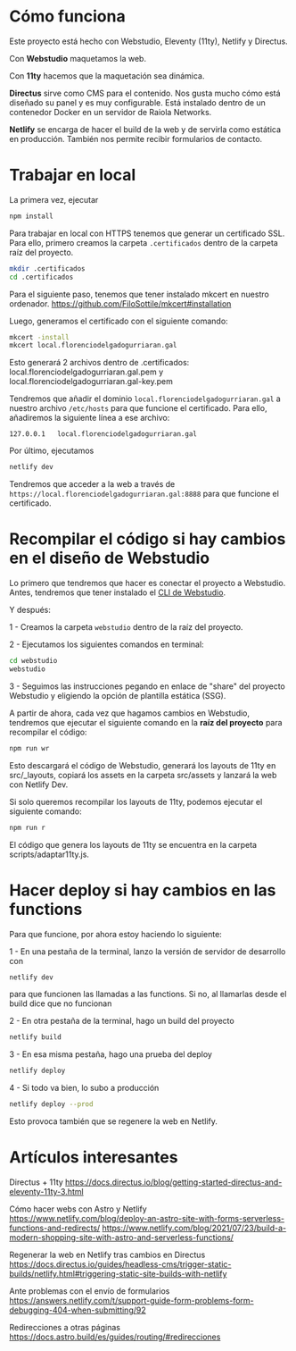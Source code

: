 # Cómo funciona

Este proyecto está hecho con Webstudio, Eleventy (11ty), Netlify y Directus.

Con **Webstudio** maquetamos la web.

Con **11ty** hacemos que la maquetación sea dinámica.

**Directus** sirve como CMS para el contenido. Nos gusta mucho cómo está diseñado su panel y es muy configurable. Está instalado dentro de un contenedor Docker en un servidor de Raiola Networks.

**Netlify** se encarga de hacer el build de la web y de servirla como estática en producción. También nos permite recibir formularios de contacto.

# Trabajar en local

La primera vez, ejecutar

```bash
npm install
```

Para trabajar en local con HTTPS tenemos que generar un certificado SSL. Para ello, primero creamos la carpeta `.certificados` dentro de la carpeta raíz del proyecto.

```bash
mkdir .certificados
cd .certificados
```

Para el siguiente paso, tenemos que tener instalado mkcert en nuestro ordenador.
https://github.com/FiloSottile/mkcert#installation

Luego, generamos el certificado con el siguiente comando:

```bash
mkcert -install
mkcert local.florenciodelgadogurriaran.gal
```

Esto generará 2 archivos dentro de .certificados: local.florenciodelgadogurriaran.gal.pem y local.florenciodelgadogurriaran.gal-key.pem

Tendremos que añadir el dominio `local.florenciodelgadogurriaran.gal` a nuestro archivo `/etc/hosts` para que funcione el certificado. Para ello, añadiremos la siguiente línea a ese archivo:

```
127.0.0.1   local.florenciodelgadogurriaran.gal
```

Por último, ejecutamos

```bash
netlify dev
```

Tendremos que acceder a la web a través de `https://local.florenciodelgadogurriaran.gal:8888` para que funcione el certificado.

# Recompilar el código si hay cambios en el diseño de Webstudio

Lo primero que tendremos que hacer es conectar el proyecto a Webstudio. Antes, tendremos que tener instalado el [CLI de Webstudio](https://docs.webstudio.is/university/self-hosting/cli).

Y después:

1 - Creamos la carpeta `webstudio` dentro de la raíz del proyecto.

2 - Ejecutamos los siguientes comandos en terminal:

```bash
cd webstudio
webstudio
```

3 - Seguimos las instrucciones pegando en enlace de "share" del proyecto Webstudio y eligiendo la opción de plantilla estática (SSG).

A partir de ahora, cada vez que hagamos cambios en Webstudio, tendremos que ejecutar el siguiente comando en la **raíz del proyecto** para recompilar el código:

```bash
npm run wr
```

Esto descargará el código de Webstudio, generará los layouts de 11ty en src/\_layouts, copiará los assets en la carpeta src/assets y lanzará la web con Netlify Dev.

Si solo queremos recompilar los layouts de 11ty, podemos ejecutar el siguiente comando:

```bash
npm run r
```

El código que genera los layouts de 11ty se encuentra en la carpeta scripts/adaptar11ty.js.

# Hacer deploy si hay cambios en las functions

Para que funcione, por ahora estoy haciendo lo siguiente:

1 - En una pestaña de la terminal, lanzo la versión de servidor de desarrollo con

```bash
netlify dev
```

para que funcionen las llamadas a las functions. Si no, al llamarlas desde el build dice que no funcionan

2 - En otra pestaña de la terminal, hago un build del proyecto

```bash
netlify build
```

3 - En esa misma pestaña, hago una prueba del deploy

```bash
netlify deploy
```

4 - Si todo va bien, lo subo a producción

```bash
netlify deploy --prod
```

Esto provoca también que se regenere la web en Netlify.

# Artículos interesantes

Directus + 11ty
https://docs.directus.io/blog/getting-started-directus-and-eleventy-11ty-3.html

Cómo hacer webs con Astro y Netlify  
https://www.netlify.com/blog/deploy-an-astro-site-with-forms-serverless-functions-and-redirects/
https://www.netlify.com/blog/2021/07/23/build-a-modern-shopping-site-with-astro-and-serverless-functions/

Regenerar la web en Netlify tras cambios en Directus  
https://docs.directus.io/guides/headless-cms/trigger-static-builds/netlify.html#triggering-static-site-builds-with-netlify

Ante problemas con el envío de formularios  
https://answers.netlify.com/t/support-guide-form-problems-form-debugging-404-when-submitting/92

Redirecciones a otras páginas  
https://docs.astro.build/es/guides/routing/#redirecciones
